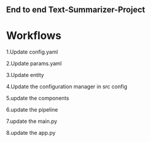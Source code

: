 ## End to end Text-Summarizer-Project
# Workflows
1.Update config.yaml

2.Update params.yaml

3.Update entity

4.Update the configuration manager in src config

5.update the components

6.update the pipeline

7.update the main.py

8.update the app.py





